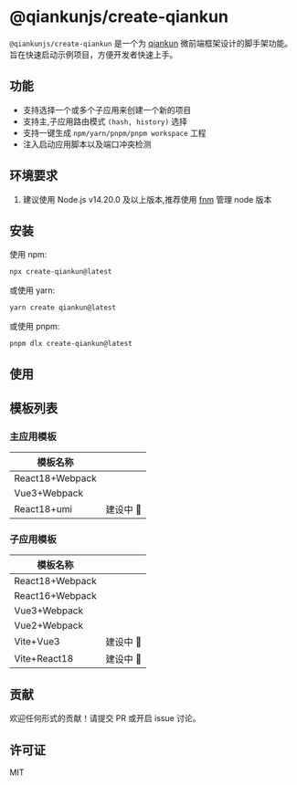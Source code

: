 # @qiankunjs/create-qiankun

`@qiankunjs/create-qiankun` 是一个为 [qiankun](https://github.com/umijs/qiankun) 微前端框架设计的脚手架功能。旨在快速启动示例项目，方便开发者快速上手。

## 功能

- 支持选择一个或多个子应用来创建一个新的项目
- 支持主,子应用路由模式 `(hash, history)` 选择
- 支持一键生成 `npm/yarn/pnpm/pnpm workspace` 工程
- 注入启动应用脚本以及端口冲突检测

## 环境要求

1. 建议使用 Node.js v14.20.0 及以上版本,推荐使用 [fnm](https://github.com/Schniz/fnm) 管理 node 版本

## 安装

使用 npm:

```bash
npx create-qiankun@latest
```

或使用 yarn:

```bash
yarn create qiankun@latest
```

或使用 pnpm:

```bash
pnpm dlx create-qiankun@latest
```

## 使用

## 模板列表

### 主应用模板

| 模板名称        |           |
| --------------- | --------- |
| React18+Webpack |           |
| Vue3+Webpack    |           |
| React18+umi     | 建设中 🚧 |

### 子应用模板

| 模板名称        |           |
| --------------- | --------- |
| React18+Webpack |           |
| React16+Webpack |           |
| Vue3+Webpack    |           |
| Vue2+Webpack    |           |
| Vite+Vue3       | 建设中 🚧 |
| Vite+React18    | 建设中 🚧 |

## 贡献

欢迎任何形式的贡献！请提交 PR 或开启 issue 讨论。

## 许可证

MIT
